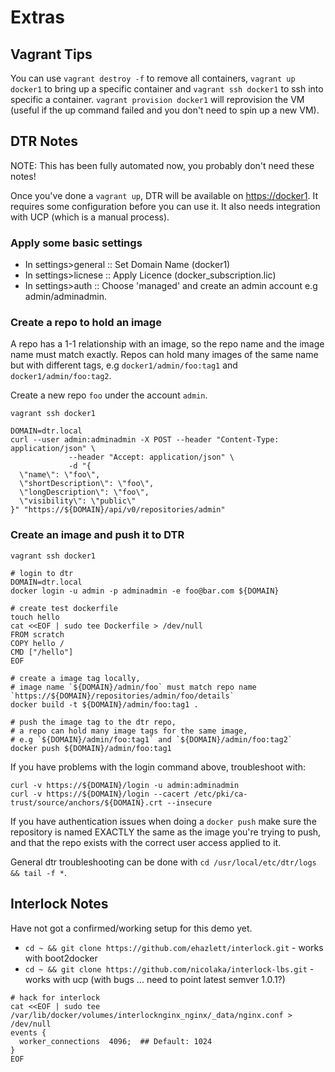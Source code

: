 # Extras

## Vagrant Tips
You can use `vagrant destroy -f` to remove all containers, `vagrant up docker1` to bring up a specific container and `vagrant ssh docker1` to ssh into specific a container. `vagrant provision docker1` will reprovision the VM (useful if the up command failed and you don't need to spin up a new VM).


## DTR Notes 

NOTE: This has been fully automated now, you probably don't need these notes!

Once you've done a `vagrant up`, DTR will be available on [https://docker1](https://docker1). It requires some configuration before you can use it. It also needs integration with UCP (which is a manual process).

### Apply some basic settings

- In settings>general :: Set Domain Name (docker1)
- In settings>licnese :: Apply Licence (docker_subscription.lic)
- In settings>auth    :: Choose 'managed' and create an admin account e.g admin/adminadmin.

### Create a repo to hold an image

A repo has a 1-1 relationship with an image, so the repo name and the image name must match exactly.
Repos can hold many images of the same name but with different tags, e.g `docker1/admin/foo:tag1` and `docker1/admin/foo:tag2`.

Create a new repo `foo` under the account `admin`.

```
vagrant ssh docker1

DOMAIN=dtr.local
curl --user admin:adminadmin -X POST --header "Content-Type: application/json" \
             --header "Accept: application/json" \
             -d "{
  \"name\": \"foo\",
  \"shortDescription\": \"foo\",
  \"longDescription\": \"foo\",
  \"visibility\": \"public\"
}" "https://${DOMAIN}/api/v0/repositories/admin"
```

### Create an image and push it to DTR

```
vagrant ssh docker1

# login to dtr
DOMAIN=dtr.local
docker login -u admin -p adminadmin -e foo@bar.com ${DOMAIN}

# create test dockerfile
touch hello
cat <<EOF | sudo tee Dockerfile > /dev/null
FROM scratch
COPY hello /
CMD ["/hello"]
EOF

# create a image tag locally,
# image name `${DOMAIN}/admin/foo` must match repo name `https://${DOMAIN}/repositories/admin/foo/details`
docker build -t ${DOMAIN}/admin/foo:tag1 .

# push the image tag to the dtr repo,
# a repo can hold many image tags for the same image,
# e.g `${DOMAIN}/admin/foo:tag1` and `${DOMAIN}/admin/foo:tag2`
docker push ${DOMAIN}/admin/foo:tag1

```

If you have problems with the login command above, troubleshoot with:

```
curl -v https://${DOMAIN}/login -u admin:adminadmin
curl -v https://${DOMAIN}/login --cacert /etc/pki/ca-trust/source/anchors/${DOMAIN}.crt --insecure
```

If you have authentication issues when doing a `docker push` make sure the repository is named EXACTLY the same as the image you're trying to push, and that the repo exists with the correct user access applied to it.

General dtr troubleshooting can be done with `cd /usr/local/etc/dtr/logs && tail -f *`.

## Interlock Notes

Have not got a confirmed/working setup for this demo yet.

- `cd ~ && git clone https://github.com/ehazlett/interlock.git` - works with boot2docker
- `cd ~ && git clone https://github.com/nicolaka/interlock-lbs.git` - works with ucp (with bugs ... need to point latest semver 1.0.1?)

```
# hack for interlock
cat <<EOF | sudo tee /var/lib/docker/volumes/interlocknginx_nginx/_data/nginx.conf > /dev/null
events {
  worker_connections  4096;  ## Default: 1024
}
EOF
```